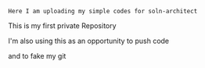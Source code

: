     Here I am uploading my simple codes for soln-architect


This is my first private Repository

I'm also using this as an opportunity to push code

and to fake my git
    